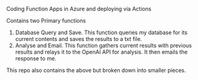 Coding Function Apps in Azure and deploying via Actions

Contains two Primary functions
1. Database Query and Save. This function queries my database for its current contents and saves the results to a txt file.
2. Analyse and Email. This function gathers current results with previous results and relays it to the OpenAI API for analysis. It then emails the response to me.

This repo also contains the above but broken down into smaller pieces. 
